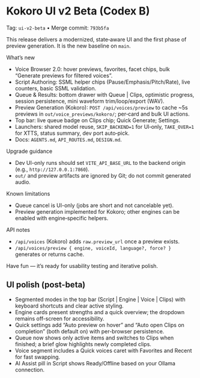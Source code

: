 # Kokoro UI v2 Beta (Codex B)

Tag: `ui-v2-beta`  •  Merge commit: `793b5fa`

This release delivers a modernized, state‑aware UI and the first phase of preview generation. It is the new baseline on `main`.

What’s new
- Voice Browser 2.0: hover previews, favorites, facet chips, bulk “Generate previews for filtered voices”.
- Script Authoring: SSML helper chips (Pause/Emphasis/Pitch/Rate), live counters, basic SSML validation.
- Queue & Results: bottom drawer with Queue | Clips, optimistic progress, session persistence, mini waveform trim/loop/export (WAV).
- Preview Generation (Kokoro): `POST /api/voices/preview` to cache ~5s previews in `out/voice_previews/kokoro/`; per‑card and bulk UI actions.
- Top bar: live queue badge on Clips chip; Quick Generate; Settings.
- Launchers: shared model reuse, `SKIP_BACKEND=1` for UI‑only, `TAKE_OVER=1` for XTTS, status summary, dev port auto‑pick.
- Docs: `AGENTS.md`, `API_ROUTES.md`, `DESIGN.md`.

Upgrade guidance
- Dev UI-only runs should set `VITE_API_BASE_URL` to the backend origin (e.g., `http://127.0.0.1:7860`).
- `out/` and preview artifacts are ignored by Git; do not commit generated audio.

Known limitations
- Queue cancel is UI-only (jobs are short and not cancelable yet).
- Preview generation implemented for Kokoro; other engines can be enabled with engine‑specific helpers.

API notes
- `/api/voices` (Kokoro) adds `raw.preview_url` once a preview exists.
- `/api/voices/preview { engine, voiceId, language?, force? }` generates or returns cache.

Have fun — it’s ready for usability testing and iterative polish.

## UI polish (post-beta)

- Segmented modes in the top bar (Script | Engine | Voice | Clips) with keyboard shortcuts and clear active styling.
- Engine cards present strengths and a quick overview; the dropdown remains off-screen for accessibility.
- Quick settings add “Auto preview on hover” and “Auto open Clips on completion” (both default on) with per-browser persistence.
- Queue now shows only active items and switches to Clips when finished; a brief glow highlights newly completed clips.
- Voice segment includes a Quick voices caret with Favorites and Recent for fast swapping.
- AI Assist pill in Script shows Ready/Offline based on your Ollama connection.
